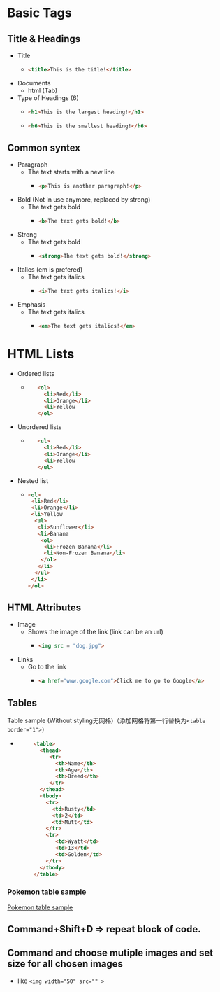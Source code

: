<!-- Basic Tags -->
# Basic Tags

## Title & Headings 
* Title
  * ```html
    <title>This is the title!</title>
    ```
* Documents 
  * html (Tab)
* Type of Headings (6)
  * ```html
    <h1>This is the largest heading!</h1>
    ```
  *  ```html
     <h6>This is the smallest heading!</h6>
     ```

## Common syntex
* Paragraph   
  * The text starts with a new line 
    * ```html
      <p>This is another paragraph!</p>
      ```
* Bold (Not in use anymore, replaced by strong)  
  * The text gets bold
    * ```html
      <b>The text gets bold!</b>
      ```
* Strong   
  * The text gets bold
    * ```html
      <strong>The text gets bold!</strong>
      ```
* Italics (em is prefered)
  * The text gets italics
    * ```html
      <i>The text gets italics!</i>
      ```
* Emphasis
  * The text gets italics
    * ```html
      <em>The text gets italics!</em>
      ```
  
# HTML Lists
* Ordered lists
  * ```html
       <ol>
         <li>Red</li>
         <li>Orange</li>
         <li>Yellow
       </ol>
       ```
* Unordered lists
  * ```html
       <ul>
         <li>Red</li>
         <li>Orange</li>
         <li>Yellow
       </ul>
       ```
 * Nested list
   * ```html
     <ol>
      <li>Red</li>
      <li>Orange</li>
      <li>Yellow
       <ul>
        <li>Sunflower</li>
        <li>Banana
         <ol>
          <li>Frozen Banana</li>
          <li>Non-Frozen Banana</li>
         </ol>
        </li>
       </ul>
      </li>
     </ol>
     ```
## HTML Attributes
* Image    
  * Shows the image of the link (link can be an url)
    * ```html
      <img src = "dog.jpg">
      ```
* Links   
  * Go to the link 
    * ```html
      <a href="www.google.com">Click me to go to Google</a>
      ```

## Tables

<!--  Name  Age
============
Rusty   2
Wyatt   13
-->

Table sample (Without styling无网格)（添加网格将第一行替换为```<table border="1">```）
* ```html
       <table>
         <thead>
            <tr>
              <th>Name</th> 	
              <th>Age</th> 	
              <th>Breed</th> 	
            </tr>
         </thead>
         <tbody>
           <tr>
             <td>Rusty</td>
             <td>2</td>
             <td>Mutt</td>
           </tr>
           <tr>
              <td>Wyatt</td>
              <td>13</td>
              <td>Golden</td>
           </tr>
         </tbody>
       </table>
    ```

### Pokemon table sample
[Pokemon table sample](https://github.com/ShaoyangYe/Web-Development-Notes/blob/master/HTML%20Files/pokemonSolution.html)

## Command+Shift+D => repeat block of code.
## Command and choose mutiple images and set size for all chosen images 
* like ```<img width="50" src="" >``` 

